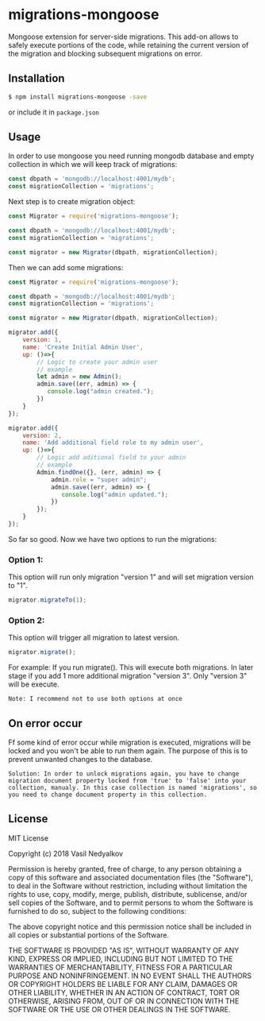 # migrations-mongoose
Mongoose extension for server-side migrations. Тhis add-on allows to safely execute portions of the code, while retaining the current version of the migration and blocking subsequent migrations on error.

## Installation

```sh
$ npm install migrations-mongoose -save
```

or include it in `package.json`

## Usage

In order to use mongoose you need running mongodb database and empty collection in which we will keep track of migrations:

```js
const dbpath = 'mongodb://localhost:4001/mydb';
const migrationCollection = 'migrations';
```

Next step is to create migration object:

```js
const Migrator = require('migrations-mongoose');

const dbpath = 'mongodb://localhost:4001/mydb';
const migrationCollection = 'migrations';

const migrator = new Migrator(dbpath, migrationCollection);
```

Then we can add some migrations:

```js
const Migrator = require('migrations-mongoose');

const dbpath = 'mongodb://localhost:4001/mydb';
const migrationCollection = 'migrations';

const migrator = new Migrator(dbpath, migrationCollection);

migrator.add({
    version: 1,
    name: 'Create Initial Admin User',
    up: ()=>{
        // Logic to create your admin user
        // example
        let admin = new Admin();
        admin.save((err, admin) => {
           console.log("admin created.");
        })
    }
});

migrator.add({
    version: 2,
    name: 'Add additional field role to my admin user',
    up: ()=>{
        // Logic add aditional field to your admin
        // example
        Admin.findOne({}, (err, admin) => {
            admin.role = "super admin";
            admin.save((err, admin) => {
               console.log("admin updated.");
            })
        });
    }
});
```

So far so good. Now we have two options to run the migrations:

### Option 1:

This option will run only migration "version 1" and will set migration version to "1".

```js
migrator.migrateTo(1);
```

### Option 2:

This option will trigger all migration to latest version.

```js
migrator.migrate();
```

For example: If you run migrate(). This will execute both migrations. In later stage if you add 1 more additional migration "version 3". Only "version 3" will be execute.

```
Note: I recommend not to use both options at once
```

## On error occur

Ff some kind of error occur while migration is executed, migrations will be locked and you won't be able to run them again. The purpose of this is to prevent unwanted changes to the database.

```
Solution: In order to unlock migrations again, you have to change migration document property locked from 'true' to 'false' into your collection, manualy. In this case collection is named 'migrations', so you need to change document property in this collection.
```

## License

MIT License

Copyright (c) 2018 Vasil Nedyalkov

Permission is hereby granted, free of charge, to any person obtaining a copy
of this software and associated documentation files (the "Software"), to deal
in the Software without restriction, including without limitation the rights
to use, copy, modify, merge, publish, distribute, sublicense, and/or sell
copies of the Software, and to permit persons to whom the Software is
furnished to do so, subject to the following conditions:

The above copyright notice and this permission notice shall be included in all
copies or substantial portions of the Software.

THE SOFTWARE IS PROVIDED "AS IS", WITHOUT WARRANTY OF ANY KIND, EXPRESS OR
IMPLIED, INCLUDING BUT NOT LIMITED TO THE WARRANTIES OF MERCHANTABILITY,
FITNESS FOR A PARTICULAR PURPOSE AND NONINFRINGEMENT. IN NO EVENT SHALL THE
AUTHORS OR COPYRIGHT HOLDERS BE LIABLE FOR ANY CLAIM, DAMAGES OR OTHER
LIABILITY, WHETHER IN AN ACTION OF CONTRACT, TORT OR OTHERWISE, ARISING FROM,
OUT OF OR IN CONNECTION WITH THE SOFTWARE OR THE USE OR OTHER DEALINGS IN THE
SOFTWARE.


